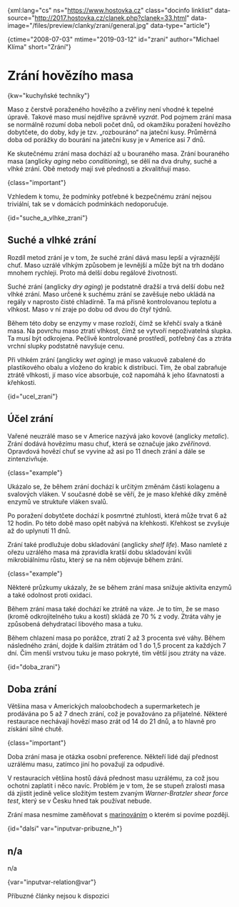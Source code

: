 
{xml:lang="cs" ns="https://www.hostovka.cz" class="docinfo linklist" data-source="http://2017.hostovka.cz/clanek.php?clanek=33.html" data-image="/files/preview/clanky/zrani/general.jpg" data-type="article"}

{ctime="2008-07-03" mtime="2019-03-12" id="zrani" author="Michael Klíma" short="Zrání"}

# Zrání hovězího masa

<!-- generated attribute kw by user_udpatekw.sh on 2020-05-07, do not edit -->

{kw="kuchyňské techniky"}

Maso z čerstvě poraženého hovězího a zvěřiny není vhodné k tepelné úpravě. Takové maso musí nejdříve správně _vyzrát_. Pod pojmem zrání masa se normálně rozumí doba neboli počet dnů, od okamžiku poražení hovězího dobytčete, do doby, kdy je tzv. „rozbouráno“ na jateční kusy. Průměrná doba od porážky do bourání na jateční kusy je v Americe asi 7 dnů.

Ke skutečnému zrání masa dochází až u bouraného masa. Zrání bouraného masa (anglicky _aging_ nebo _conditioning_), se dělí na dva druhy, suché a vlhké zrání. Obě metody mají své přednosti a zkvalitňují maso.

{class="important"}

Vzhledem k tomu, že podmínky potřebné k bezpečnému zrání nejsou triviální, tak se v domácích podmínkách nedoporučuje.

{id="suche\_a\_vlhke_zrani"}

## Suché a vlhké zrání

Rozdíl metod zrání je v tom, že suché zrání dává masu lepší a výraznější chuť. Maso uzrálé vlhkým způsobem je levnější a může být na trh dodáno mnohem rychleji. Proto má delší dobu regálové životnosti.

Suché zrání (anglicky _dry aging_) je podstatně dražší a trvá delší dobu než vlhké zrání. Maso určené k suchému zrání se zavěšuje nebo ukládá na regály v naprosto čisté chladírně. Ta má přísně kontrolovanou teplotu a vlhkost. Maso v ní zraje po dobu od dvou do čtyř týdnů.

Během této doby se enzymy v mase rozloží, čímž se křehčí svaly a tkáně masa. Na povrchu maso ztratí vlhkost, čímž se vytvoří nepoživatelná slupka. Ta musí být odkrojena. Pečlivě kontrolované prostředí, potřebný čas a ztráta vrchní slupky podstatně navyšuje cenu.

Při vlhkém zrání (anglicky _wet aging_) je maso vakuově zabalené do plastikového obalu a vloženo do krabic k distribuci. Tím, že obal zabraňuje ztrátě vlhkosti, jí maso více absorbuje, což napomáhá k jeho šťavnatosti a křehkosti.

{id="ucel_zrani"}

## Účel zrání

Vařené neuzrálé maso se v Americe nazývá jako kovové (anglicky _metalic_). Zrání dodává hovězímu masu chuť, která se označuje jako _zvěřinová_. Opravdová hovězí chuť se vyvine až asi po 11 dnech zrání a dále se zintenzivňuje.

{class="example"}

Ukázalo se, že během zrání dochází k určitým změnám části kolagenu a svalových vláken. V současné době se věří, že je maso křehké díky změně enzymů ve struktuře vláken svalů.

Po poražení dobytčete dochází k posmrtné ztuhlosti, která může trvat 6 až 12 hodin. Po této době maso opět nabývá na křehkosti. Křehkost se zvyšuje až do uplynutí 11 dnů.

Zrání také prodlužuje dobu skladování (anglicky _shelf life_). Maso namleté z ořezu uzrálého masa má zpravidla kratší dobu skladování kvůli mikrobiálnímu růstu, který se na něm objevuje během zrání.

{class="example"}

Některé průzkumy ukázaly, že se během zrání masa snižuje aktivita enzymů a také odolnost proti oxidaci.

Během zrání masa také dochází ke ztrátě na váze. Je to tím, že se maso (kromě odkrojitelného tuku a kostí) skládá ze 70 % z vody. Ztráta váhy je způsobená dehydratací libového masa a tuku.

Během chlazení masa po porážce, ztratí 2 až 3 procenta své váhy. Během následného zrání, dojde k dalším ztrátám od 1 do 1,5 procent za každých 7 dní. Čím menší vrstvou tuku je maso pokryté, tím větší jsou ztráty na váze.

{id="doba_zrani"}

## Doba zrání

Většina masa v Amerických maloobchodech a supermarketech je prodávána po 5 až 7 dnech zrání, což je považováno za přijatelné. Některé restaurace nechávají hovězí maso zrát od 14 do 21 dnů, a to hlavně pro získání silné chutě.

{class="important"}

Doba zrání masa je otázka osobní preference. Někteří lidé dají přednost uzrálému masu, zatímco jiní ho považují za odpudivé.

V restauracích většina hostů dává přednost masu uzrálému, za což jsou ochotni zaplatit i něco navíc. Problém je v tom, že se stupeň zralosti masa dá zjistit jedině velice složitým testem zvaným _Warner-Bratzler shear force test_, který se v Česku hned tak používat nebude.

Zrání masa nesmíme zaměňovat s [marinováním][1] o kterém si povíme později.

{id="dalsi" var="inputvar-pribuzne_h"}

## n/a

n/a

{var="inputvar-relation@var"}

Příbuzné články nejsou k dispozici

 [1]: /duseni#marinada

